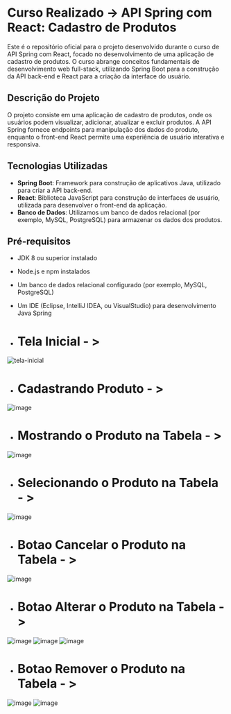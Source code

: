 # Curso Realizado -> API Spring com React: Cadastro de Produtos

Este é o repositório oficial para o projeto desenvolvido durante o curso de API Spring com React, focado no desenvolvimento de uma aplicação de cadastro de produtos. O curso abrange conceitos fundamentais de desenvolvimento web full-stack, utilizando Spring Boot para a construção da API back-end e React para a criação da interface do usuário.

## Descrição do Projeto

O projeto consiste em uma aplicação de cadastro de produtos, onde os usuários podem visualizar, adicionar, atualizar e excluir produtos. A API Spring fornece endpoints para manipulação dos dados do produto, enquanto o front-end React permite uma experiência de usuário interativa e responsiva.

## Tecnologias Utilizadas

- **Spring Boot**: Framework para construção de aplicativos Java, utilizado para criar a API back-end.
- **React**: Biblioteca JavaScript para construção de interfaces de usuário, utilizada para desenvolver o front-end da aplicação.
- **Banco de Dados**: Utilizamos um banco de dados relacional (por exemplo, MySQL, PostgreSQL) para armazenar os dados dos produtos.

## Pré-requisitos

- JDK 8 ou superior instalado
- Node.js e npm instalados
- Um banco de dados relacional configurado (por exemplo, MySQL, PostgreSQL)
- Um IDE (Eclipse, IntelliJ IDEA, ou VisualStudio) para desenvolvimento Java Spring

- # Tela Inicial - >
![tela-inicial](https://github.com/zBragaTo/API-Products/assets/88748520/00e3b0b7-9bcd-491a-88b2-b2189f3df766)

- # Cadastrando Produto - >
![image](https://github.com/zBragaTo/API-Products/assets/88748520/4d5dd8ea-0f5f-4a3c-a9be-17829960d6e7)

- # Mostrando o Produto na Tabela - >
![image](https://github.com/zBragaTo/API-Products/assets/88748520/49468816-16fc-46aa-a688-5fc622cd3472)

- # Selecionando o Produto na Tabela - >
![image](https://github.com/zBragaTo/API-Products/assets/88748520/93cc985c-22f1-4cc0-a4c1-dae78702787a)

- # Botao Cancelar o Produto na Tabela - >
![image](https://github.com/zBragaTo/API-Products/assets/88748520/bfa4f317-7335-40c5-ba9f-0a35f8292099)

- # Botao Alterar o Produto na Tabela - >
![image](https://github.com/zBragaTo/API-Products/assets/88748520/1dd2b191-eab4-4733-ba02-4873880925ae)
![image](https://github.com/zBragaTo/API-Products/assets/88748520/3b279eea-8b91-417f-8993-10fa5b46518a)
![image](https://github.com/zBragaTo/API-Products/assets/88748520/9acbb6a5-ecf7-4b97-af31-17af608a998c)

- # Botao Remover o Produto na Tabela - >
![image](https://github.com/zBragaTo/API-Products/assets/88748520/7b69ff57-678e-4c1b-add3-2f12b94cc0bb)
![image](https://github.com/zBragaTo/API-Products/assets/88748520/2d170cab-fdd1-48f9-9f90-80230af06161)






